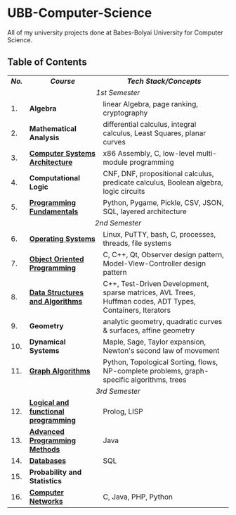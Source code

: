 # UBB-Computer-Science

All of my university projects done at Babes-Bolyai University for Computer Science.

## Table of Contents
<table align=center>
  <tr align=center>
    <td> <b><i>No.</b></i> </td>
    <td> <b><i>Course</b></i> </td>
    <td><b><i>Tech Stack/Concepts</b></i></td>
  </tr>
  <tr>
    <td colspan=3 align=center><i>1st Semester</i></td>
  </tr>
  <tr>
     <td> 1. </td>
    <td> <b>Algebra</b></a> </td>
    <td> linear Algebra, page ranking, cryptography </td>
  </tr>
  <tr>
     <td> 2. </td>
    <td> <b>Mathematical Analysis</b></a> </td>
    <td> differential calculus, integral calculus, Least Squares, planar curves </td>
  </tr>
  <tr>
     <td> 3. </td>
    <td> <a href="https://github.com/913-Horvath-Krisztina/UBB-Computer-Science/tree/main/Semester%201/Computer%20Systems%20Architecture"><b>Computer Systems Architecture</b></a> </td>
    <td> x86 Assembly, C, low-level multi-module programming </td>
  </tr>
  <td> 4. </td>
    <td> <b>Computational Logic</b></a> </td>
    <td> CNF, DNF, propositional calculus, predicate calculus, Boolean algebra, logic circuits </td>
  </tr>
  <td> 5. </td>
    <td> <a href="https://github.com/913-Horvath-Krisztina/UBB-Computer-Science/tree/main/Semester%201/Programming%20Fundamentals"><b>Programming Fundamentals</b></a> </td>
    <td> Python, Pygame, Pickle, CSV, JSON, SQL, layered architecture </td>
  </tr>
  <tr>
    <td colspan=3 align=center><i>2nd Semester</i></td>
  </tr>
  <tr>
     <td> 6. </td>
    <td> <a href="https://github.com/913-Horvath-Krisztina/UBB-Computer-Science/tree/main/Semester%202/Operating%20Systems"><b>Operating Systems</b></a> </td>
    <td> Linux, PuTTY, bash, C, processes, threads, file systems </td>
  </tr>
  <tr>
    <td> 7. </td>
    <td> <a href="https://github.com/913-Horvath-Krisztina/UBB-Computer-Science/tree/main/Semester%202/Object%20Oriented%20Programming"><b>Object Oriented Programming</b></a> </td>
    <td> C, C++, Qt, Observer design pattern, Model-View-Controller design pattern </td>
  </tr>
  <tr>
     <td> 8. </td>
    <td> <a href="https://github.com/913-Horvath-Krisztina/UBB-Computer-Science/tree/main/Semester%202/Data%20Structures%20and%20Algorithms"><b>Data Structures and Algorithms</b></a> </td>
    <td> C++, Test-Driven Development, sparse matrices, AVL Trees, Huffman codes, ADT Types, Containers, Iterators </td>
  </tr>
   <tr>
     <td> 9. </td>
    <td> <b>Geometry</b></a> </td>
    <td> analytic geometry, quadratic curves & surfaces, affine geometry </td>
  </tr>
  <tr>
     <td> 10. </td>
    <td> <b>Dynamical Systems</b></a> </td>
    <td> Maple, Sage, Taylor expansion, Newton's second law of movement </td>
  </tr>
  <tr>
     <td> 11. </td>
    <td> <a href="https://github.com/913-Horvath-Krisztina/UBB-Computer-Science/tree/main/Semester%202/Graph%20Algorithms"><b>Graph Algorithms</b></a> </td>
    <td> Python, Topological Sorting, flows, NP-complete problems, graph-specific algorithms, trees </td>
  </tr>
  <tr>
    <td colspan=3 align=center><i>3rd Semester</i></td>
  </tr>
  <tr>
     <td> 12. </td>
    <td> <a href="https://github.com/913-Horvath-Krisztina/UBB-Computer-Science/tree/main/Semester%203/Logical-and-functional-programming"><b>Logical and functional programming</b></a> </td>
    <td> Prolog, LISP </td>
  </tr>
  <tr>
     <td> 13. </td>
    <td> <a href="https://github.com/913-Horvath-Krisztina/UBB-Computer-Science/tree/main/Semester%203/Advanced%20Programming%20Methods"><b>Advanced Programming Methods</b></a> </td>
    <td> Java </td>
  </tr>
  <tr>
     <td> 14. </td>
    <td><a href="https://github.com/krisztinahorvath/UBB-Computer-Science/tree/main/Semester%203/Databases"> <b>Databases</b></a> </td>
    <td> SQL </td>
  </tr>
  <tr>
     <td> 15. </td>
    <td> <b>Probability and Statistics</b></a> </td>
    <td>  </td>
  </tr>
  <tr>
     <td> 16. </td>
    <td><a href = "https://github.com/krisztinahorvath/UBB-Computer-Science/tree/main/Semester%203/Computer%20Networks/Labs"> <b>Computer Networks</b></a> </td>
    <td> C, Java, PHP, Python </td>
  </tr>
 </table>


   
